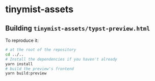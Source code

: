 
# tinymist-assets

## Building `tinymist-assets/typst-preview.html`

To reproduce it:

```bash
# at the root of the repository
cd ../..
# Install the dependencies if you haven't already
yarn install
# build the preview's frontend
yarn build:preview
```
